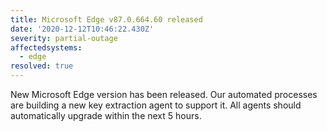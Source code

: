 ```yaml
---
title: Microsoft Edge v87.0.664.60 released
date: '2020-12-12T10:46:22.430Z'
severity: partial-outage
affectedsystems:
  - edge
resolved: true
---
```

New Microsoft Edge version has been released. Our automated processes are building a new key extraction agent to support it. All agents should automatically upgrade within the next 5 hours.

<!--- language code: en -->
